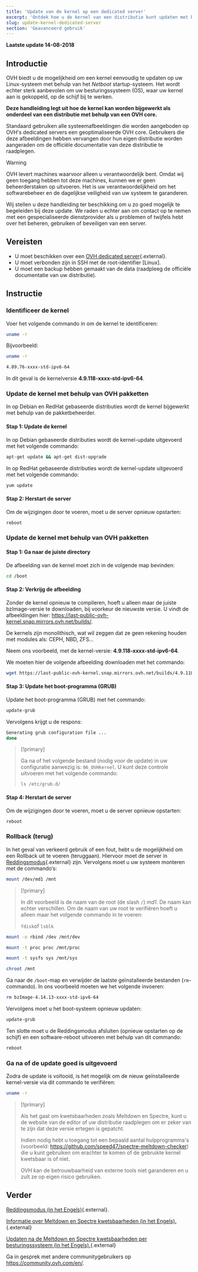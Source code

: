 ```yaml
---
title: 'Update van de kernel op een dedicated server'
excerpt: 'Ontdek hoe u de kernel van een distributie kunt updaten met behulp van een OVH core'
slug: update-kernel-dedicated-server
section: 'Geavanceerd gebruik'
---
```


**Laatste update 14-08-2018**

## Introductie

OVH biedt u de mogelijkheid om een kernel eenvoudig te updaten op uw Linux-systeem met behulp van het *Netboot* startup-systeem. Het wordt echter sterk aanbevolen om uw besturingssysteem (OS), waar uw kernel aan is gekoppeld, op de schijf bij te werken.

**Deze handleiding legt uit hoe de kernel kan worden bijgewerkt als onderdeel van een distributie met behulp van een OVH core.**

Standaard gebruiken alle systeemafbeeldingen die worden aangeboden op OVH's dedicated servers een geoptimaliseerde OVH core. Gebruikers die deze afbeeldingen hebben vervangen door hun eigen distributie worden aangeraden om de officiële documentatie van deze distributie te raadplegen.


> [!warning]
>
> OVH levert machines waarvoor alleen u verantwoordelijk bent. Omdat wij geen toegang hebben tot deze machines, kunnen we er geen beheerderstaken op uitvoeren. Het is uw verantwoordelijkheid om het softwarebeheer en de dagelijkse veiligheid van uw systeem te garanderen.
> 
> Wij stellen u deze handleiding ter beschikking om u zo goed mogelijk te begeleiden bij deze update. We raden u echter aan om contact op te nemen met een gespecialiseerde dienstprovider als u problemen of twijfels hebt over het beheren, gebruiken of beveiligen van een server.
>


## Vereisten

- U moet beschikken over een [OVH dedicated server](https://www.ovh.com/nl/dedicated_servers/){.external}.
- U moet verbonden zijn in SSH met de root-identifier [Linux].
- U moet een backup hebben gemaakt van de data (raadpleeg de officiële documentatie van uw distributie). 


## Instructie

### Identificeer de kernel

Voer het volgende commando in om de kernel te identificeren:

```sh
uname -r
```

Bijvoorbeeld:

```sh
uname -r

4.09.76-xxxx-std-ipv6-64
```

In dit geval is de kernelversie **4.9.118-xxxx-std-ipv6-64**.

### Update de kernel met behulp van OVH pakketten

In op Debian en RedHat gebaseerde distributies wordt de kernel bijgewerkt met behulp van de pakketbeheerder.


#### Stap 1: Update de kernel

In op Debian gebaseerde distributies wordt de kernel-update uitgevoerd met het volgende commando:

```sh
apt-get update && apt-get dist-upgrade
```

In op RedHat gebaseerde distributies wordt de kernel-update uitgevoerd met het volgende commando:

```sh
yum update
```

#### Stap 2: Herstart de server

Om de wijzigingen door te voeren, moet u de server opnieuw opstarten:

```sh
reboot
```


### Update de kernel met behulp van OVH pakketten

#### Stap 1: Ga naar de juiste directory

De afbeelding van de kernel moet zich in de volgende map bevinden:

```sh
cd /boot
```

#### Stap 2: Verkrijg de afbeelding  

Zonder de kernel opnieuw te compileren, hoeft u alleen maar de juiste bzImage-versie te downloaden, bij voorkeur de nieuwste versie. U vindt de afbeeldingen hier: <https://last-public-ovh-kernel.snap.mirrors.ovh.net/builds/>. 

De kernels zijn monolithisch, wat wil zeggen dat ze geen rekening houden met modules als: CEPH, NBD, ZFS…

Neem ons voorbeeld, met de kernel-versie: **4.9.118-xxxx-std-ipv6-64**.

We moeten hier de volgende afbeelding downloaden met het commando:

```sh
wget https://last-public-ovh-kernel.snap.mirrors.ovh.net/builds/4.9.118/313405/bzImage/4.9.118-xxxx-std-ipv6-64/bzImage-4.9.118-xxxx-std-ipv6-64
```

#### Stap 3: Update het boot-programma (GRUB)

Update het boot-programma (GRUB) met het commando:

```sh
update-grub
```

Vervolgens krijgt u de respons:

```sh
Generating grub configuration file ...
done
```

> [!primary]
>
> Ga na of het volgende bestand (nodig voor de update) in uw configuratie aanwezig is: `06_OVHkernel`. U kunt deze controle uitvoeren met het volgende commando:
>
> `ls /etc/grub.d/`
>

#### Stap 4: Herstart de server 

Om de wijzigingen door te voeren, moet u de server opnieuw opstarten:

```sh
reboot
```

### Rollback (terug)

In het geval van verkeerd gebruik of een fout, hebt u de mogelijkheid om een Rollback uit te voeren (teruggaan). Hiervoor moet de server in [Reddingsmodus](https://docs.ovh.com/gb/en/dedicated/rescue_mode/){.external} zijn.  Vervolgens moet u uw systeem monteren met de commando‘s: 

```sh
mount /dev/md1 /mnt
```

> [!primary]
>
> In dit voorbeeld is de naam van de root (de slash `/`) *md1*. De naam kan echter verschillen.  Om de naam van uw root te verifiëren hoeft u alleen maar het volgende commando in te voeren:
>
> `fdisk`of `lsblk`
>

```sh
mount -o rbind /dev /mnt/dev
```

```sh
mount -t proc proc /mnt/proc
```

```sh
mount -t sysfs sys /mnt/sys
```

```sh
chroot /mnt
```

Ga naar de `/boot`-map en verwijder de laatste geïnstalleerde bestanden (`rm`-commando). In ons voorbeeld moeten we het volgende invoeren: 

```sh
rm bzImage-4.14.13-xxxx-std-ipv6-64
```

Vervolgens moet u het boot-systeem opnieuw updaten:

```sh
update-grub
```

Ten slotte moet u de Reddingsmodus afsluiten (opnieuw opstarten op de schijf) en een software-reboot uitvoeren met behulp van dit commando:

```sh
reboot
```

### Ga na of de update goed is uitgevoerd

Zodra de update is voltooid, is het mogelijk om de nieuw geïnstalleerde kernel-versie via dit commando te verifiëren:

```sh
uname -r
```

> [!primary]
>
> Als het gaat om kwetsbaarheden zoals Meltdown en Spectre, kunt u de website van de editor of uw distributie raadplegen om er zeker van te zijn dat deze versie ertegen is gepatcht.
>
> Indien nodig hebt u toegang tot een bepaald aantal hulpprogramma's (voorbeeld: <https://github.com/speed47/spectre-meltdown-checker>) die u kunt gebruiken om erachter te komen of de gebruikte kernel kwetsbaar is of niet.
>
> OVH kan de betrouwbaarheid van externe tools niet garanderen en u zult ze op eigen risico gebruiken.
>

## Verder

[Reddingsmodus (in het Engels)](https://docs.ovh.com/gb/en/dedicated/rescue_mode/){.external}.

[Informatie over Meltdown en Spectre kwetsbaarheden (in het Engels).](https://docs.ovh.com/fr/dedicated/information-about-meltdown-spectre-vulnerability-fixes/){.external}

[Updaten na de Meltdown en Spectre kwetsbaarheden per besturingssysteem (in het Engels).](https://docs.ovh.com/fr/dedicated/meltdown-spectre-kernel-update-per-operating-system/){.external}

Ga in gesprek met andere communitygebruikers op <https://community.ovh.com/en/>.